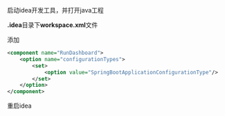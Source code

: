 启动idea开发工具，并打开java工程

**.idea**目录下**workspace.xml**文件

添加

```xml
<component name="RunDashboard">
	<option name="configurationTypes">
		<set>
			<option value="SpringBootApplicationConfigurationType"/>
		</set>
	</option>
</component>
```

重启idea





